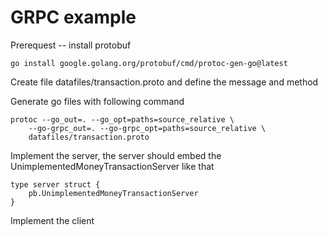 # GRPC example


Prerequest -- install protobuf

```
go install google.golang.org/protobuf/cmd/protoc-gen-go@latest
```

Create file datafiles/transaction.proto and define the message and method

Generate go files with following command

```
protoc --go_out=. --go_opt=paths=source_relative \
    --go-grpc_out=. --go-grpc_opt=paths=source_relative \
    datafiles/transaction.proto 
```

Implement the server, the server should embed the UnimplementedMoneyTransactionServer like that 

```
type server struct {
	pb.UnimplementedMoneyTransactionServer
}
```

Implement the client